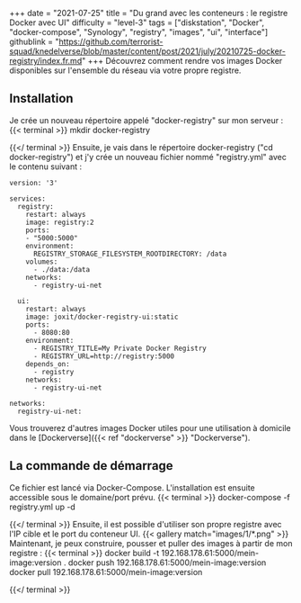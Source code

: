 +++
date = "2021-07-25"
title = "Du grand avec les conteneurs : le registre Docker avec UI"
difficulty = "level-3"
tags = ["diskstation", "Docker", "docker-compose", "Synology", "registry", "images", "ui", "interface"]
githublink = "https://github.com/terrorist-squad/knedelverse/blob/master/content/post/2021/july/20210725-docker-registry/index.fr.md"
+++
Découvrez comment rendre vos images Docker disponibles sur l'ensemble du réseau via votre propre registre.
## Installation
Je crée un nouveau répertoire appelé "docker-registry" sur mon serveur :
{{< terminal >}}
mkdir docker-registry

{{</ terminal >}}
Ensuite, je vais dans le répertoire docker-registry ("cd docker-registry") et j'y crée un nouveau fichier nommé "registry.yml" avec le contenu suivant :
```
version: '3'

services:
  registry:
    restart: always
    image: registry:2
    ports:
    - "5000:5000"
    environment:
      REGISTRY_STORAGE_FILESYSTEM_ROOTDIRECTORY: /data
    volumes:
      - ./data:/data
    networks:
      - registry-ui-net

  ui:
    restart: always
    image: joxit/docker-registry-ui:static
    ports:
      - 8080:80
    environment:
      - REGISTRY_TITLE=My Private Docker Registry
      - REGISTRY_URL=http://registry:5000
    depends_on:
      - registry
    networks:
      - registry-ui-net

networks:
  registry-ui-net:

```
Vous trouverez d'autres images Docker utiles pour une utilisation à domicile dans le [Dockerverse]({{< ref "dockerverse" >}} "Dockerverse").
## La commande de démarrage
Ce fichier est lancé via Docker-Compose. L'installation est ensuite accessible sous le domaine/port prévu.
{{< terminal >}}
docker-compose -f registry.yml up -d

{{</ terminal >}}
Ensuite, il est possible d'utiliser son propre registre avec l'IP cible et le port du conteneur UI.
{{< gallery match="images/1/*.png" >}}
Maintenant, je peux construire, pousser et puller des images à partir de mon registre :
{{< terminal >}}
docker build -t 192.168.178.61:5000/mein-image:version .
docker push 192.168.178.61:5000/mein-image:version
docker pull 192.168.178.61:5000/mein-image:version

{{</ terminal >}}


